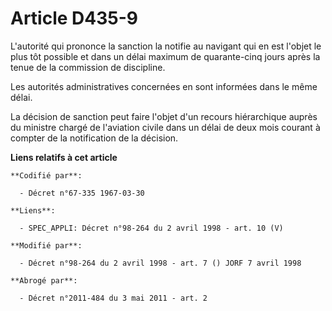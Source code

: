 # Article D435-9

L'autorité qui prononce la sanction la notifie au navigant qui en est l'objet le plus tôt possible et dans un délai maximum
de quarante-cinq jours après la tenue de la commission de discipline.

Les autorités administratives concernées en sont informées dans le même délai.

La décision de sanction peut faire l'objet d'un recours hiérarchique auprès du ministre chargé de l'aviation civile dans un
délai de deux mois courant à compter de la notification de la décision.

**Liens relatifs à cet article**

	**Codifié par**:

	  - Décret n°67-335 1967-03-30

	**Liens**:

	  - SPEC_APPLI: Décret n°98-264 du 2 avril 1998 - art. 10 (V)

	**Modifié par**:

	  - Décret n°98-264 du 2 avril 1998 - art. 7 () JORF 7 avril 1998

	**Abrogé par**:

	  - Décret n°2011-484 du 3 mai 2011 - art. 2
